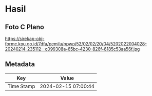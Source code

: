 # Hasil

## Foto C Plano

https://sirekap-obj-formc.kpu.go.id/7dfa/pemilu/ppwp/52/02/02/20/04/5202022004028-20240214-235112--c099308a-65bc-4230-826f-6185c53aa56f.jpg


## Metadata

| Key        | Value               |
| ---------- | ------------------- |
| Time Stamp | 2024-02-15 07:00:44 |



